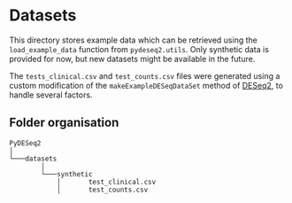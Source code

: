 # Datasets

This directory stores example data which can be retrieved using the `load_example_data` function from
`pydeseq2.utils`. Only synthetic data is provided for now, but new datasets might be available in the future.

The `tests_clinical.csv` and `test_counts.csv` files were generated using a custom modification of the
`makeExampleDESeqDataSet` method of [DESeq2](https://bioconductor.org/packages/release/bioc/html/DESeq2.html),
to handle several factors.


## Folder organisation

```
PyDESeq2
│
└───datasets
        │
        └───synthetic
            │       test_clinical.csv
            │       test_counts.csv
```
